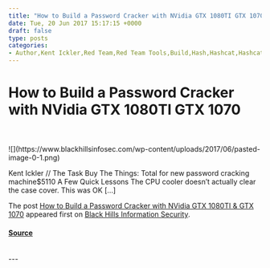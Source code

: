 ```yaml
---
title: "How to Build a Password Cracker with NVidia GTX 1080TI GTX 1070"
date: Tue, 20 Jun 2017 15:17:15 +0000
draft: false
type: posts
categories: 
- Author,Kent Ickler,Red Team,Red Team Tools,Build,Hash,Hashcat,Hashcat Benchmarks,Nvidia GTX 1070,password,Password Cracker,Password cracking,Summer2017,The Kraken
---
```

# How to Build a Password Cracker with NVidia GTX 1080TI GTX 1070

<br/>

<br/>
![](https://www.blackhillsinfosec.com/wp-content/uploads/2017/06/pasted-image-0-1.png)

Kent Ickler // The Task Buy The Things: Total for new password cracking machine$5110 A Few Quick Lessons The CPU cooler doesn’t actually clear the case cover. This was OK \[…\]

The post [How to Build a Password Cracker with NVidia GTX 1080TI & GTX 1070](https://www.blackhillsinfosec.com/build-password-cracker-nvidia-gtx-1080ti-gtx-1070/) appeared first on [Black Hills Information Security](https://www.blackhillsinfosec.com).

#### [Source](https://www.blackhillsinfosec.com/build-password-cracker-nvidia-gtx-1080ti-gtx-1070/)

<br/>
---
